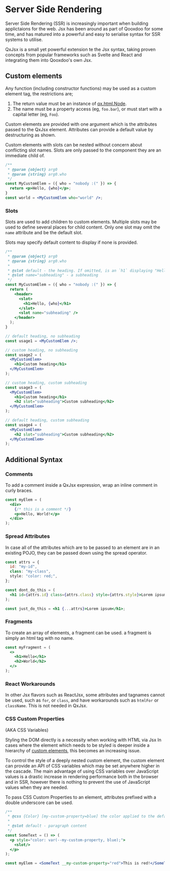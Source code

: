 # Server Side Rendering

Server Side Rendering (SSR) is increasingly important when building 
applictaions for the web. Jsx has been around as part of Qooxdoo for
some time, and has matured into a powerful and easy to serialise 
syntax for SSR systems to utilise.

QxJsx is a small yet powerful extension te the Jsx syntax, taking 
proven concepts from popular frameworks such as Svelte and React and 
integrating them into Qooxdoo's own Jsx.

## Custom elements

Any function (including constructor functions) may be used as a custom element
tag, the restrictions are;

1. The return value must be an instance of [qx.html.Node](apps://apiviewer/#qx.html.Node).
2. The name must be a property access (eg, `foo.bar`), or must start with a
   capital letter (eg, `Foo`).

Custom elements are provided with one argument which is the attributes passed
to the QxJsx element. Attributes can provide a default value by destructuring as
shown.

Custom elements with slots can be nested without concern about conflicting slot
names. Slots are only passed to the component they are an immediate child of.

```jsx
/**
 * @param {object} arg0
 * @param {string} arg0.who
 */
const MyCustomElem = ({ who = "nobody :(" }) => {
  return <p>Hello, {who}</p>;
}
const world = <MyCustomElem who="world" />;
```

### Slots

Slots are used to add children to custom elements. Multiple slots may be used
to define several places for child content. Only one slot may omit the `name`
attribute and be the default slot.

Slots may specify default content to display if none is provided.

```jsx
/**
 * @param {object} arg0
 * @param {string} arg0.who
 *
 * @slot default - the heading. If omitted, is an `h1` displaying "Hello, {who}"
 * @slot name="subheading" - a subheading
 */
const MyCustomElem = ({ who = "nobody :(" }) => {
  return (
    <header>
      <slot>
        <h1>Hello, {who}</h1>
      </slot>
      <slot name="subheading" />
    </header>
  );
}

// default heading, no subheading
const usage1 = <MyCustomElem />;

// custom heading, no subheading
const usage2 = (
  <MyCustomElem>
    <h1>Custom heading</h1>
  </MyCustomElem>
);

// custom heading, custom subheading
const usage3 = (
  <MyCustomElem>
    <h1>Custom heading</h1>
    <h2 slot="subheading">Custom subheading</h2>
  </MyCustomElem>
);

// default heading, custom subheading
const usage4 = (
  <MyCustomElem>
    <h2 slot="subheading">Custom subheading</h2>
  </MyCustomElem>
);
```

## Additional Syntax

### Comments

To add a comment inside a QxJsx expression, wrap an inline comment in curly
braces.

```jsx
const myElem = (
  <div>
    {/* this is a comment */}
    <p>Hello, World!</p>
  </div>
);
```

### Spread Attributes

In case all of the attributes which are to be passed to an element are in an
existing POJO, they can be passed down using the spread operator.

```jsx
const attrs = {
  id: "my-id",
  class: "my-class",
  style: "color: red;",
};

const dont_do_this = (
  <h1 id={attrs.id} class={attrs.class} style={attrs.style}>Lorem ipsum</h1>
);

const just_do_this = <h1 {...attrs}>Lorem ipsum</h1>;
```

### Fragments

To create an array of elements, a fragment can be used. a fragment is simply an
html tag with no name.

```jsx
const myFragment = (
  <>
    <h1>Hello</h1>
    <h2>World</h2>
  </>
);
```

### React Workarounds

In other Jsx flavors such as ReactJsx, some attributes and tagnames cannot be
used, such as `for`, or `class`, and have workarounds such as `htmlFor` or
`className`. This is not needed in QxJsx.

### CSS Custom Properties

(AKA CSS Variables)

Styling the DOM directly is a necessity when working with HTML via Jsx In cases 
where the element which needs to be styled is deeper inside a hierarchy of 
[custom elements](#custom-elements), this becomes an increasing issue.

To control the style of a deeply nested custom element, the custom element can
provide an API of CSS variables which may be set anywhere higher in the cascade.
The main advantage of using CSS variables over JavaScript values is a drastic
increase in rendering performance both in the browser and in SSR, however there 
is nothing to prevent the use of JavaScript values when they are needed.

To pass CSS Custom Properties to an element, attributes prefixed with a double
underscore can be used.

```jsx
/**
 * @css {Color} [my-custom-property=blue] the color applied to the default slot
 *
 * @slot default - paragraph content
 */
const SomeText = () => (
  <p style="color: var(--my-custom-property, blue);">
    <slot/>
  </p>
);

const myElem = <SomeText __my-custom-property="red">This is red!</SomeText>;
```

